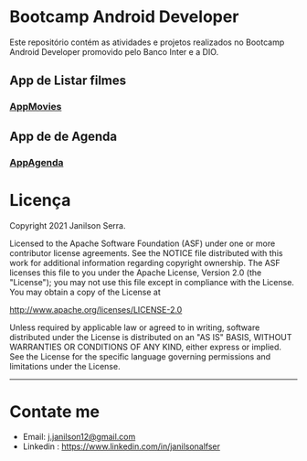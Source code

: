 # Bootcamp Android Developer
Este repositório contém as atividades e projetos realizados no Bootcamp Android Developer promovido pelo Banco Inter e a DIO.

## App de Listar filmes
### [AppMovies](./AppMovies)

## App de de Agenda
### [AppAgenda](./AppAgenda)
<!--<img src='./listacontatosApp/screenshots/home.jpeg' width=200 height=350/>-->

# Licença

Copyright 2021 Janilson Serra.

Licensed to the Apache Software Foundation (ASF) under one or more contributor
license agreements.  See the NOTICE file distributed with this work for
additional information regarding copyright ownership.  The ASF licenses this
file to you under the Apache License, Version 2.0 (the "License"); you may not
use this file except in compliance with the License.  You may obtain a copy of
the License at

http://www.apache.org/licenses/LICENSE-2.0

Unless required by applicable law or agreed to in writing, software
distributed under the License is distributed on an "AS IS" BASIS, WITHOUT
WARRANTIES OR CONDITIONS OF ANY KIND, either express or implied.  See the
License for the specific language governing permissions and limitations under
the License.

---
# Contate me

- Email: j.janilson12@gmail.com
- Linkedin : https://www.linkedin.com/in/janilsonalfser